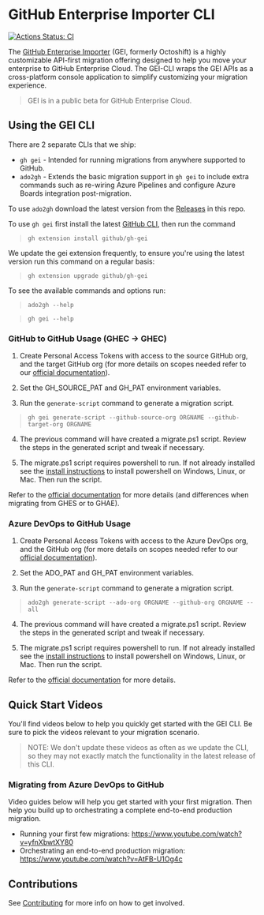 # GitHub Enterprise Importer CLI

[![Actions Status: CI](https://github.com/github/octoshiftcli/workflows/CI/badge.svg)](https://github.com/github/octoshiftcli/actions?query=workflow%3ACI)


The [GitHub Enterprise Importer](https://docs.github.com/en/early-access/github/migrating-with-github-enterprise-importer) (GEI, formerly Octoshift) is a highly customizable API-first migration offering designed to help you move your enterprise to GitHub Enterprise Cloud. The GEI-CLI wraps the GEI APIs as a cross-platform console application to simplify customizing your migration experience.

> GEI is in a public beta for GitHub Enterprise Cloud.

## Using the GEI CLI
There are 2 separate CLIs that we ship:
- `gh gei` - Intended for running migrations from anywhere supported to GitHub.
- `ado2gh` - Extends the basic migration support in `gh gei` to include extra commands such as re-wiring Azure Pipelines and configure Azure Boards integration post-migration.

To use `ado2gh` download the latest version from the [Releases](https://github.com/github/gh-gei/releases/latest) in this repo.

To use `gh gei` first install the latest [GitHub CLI](https://github.com/cli/cli#installation), then run the command
>`gh extension install github/gh-gei`

We update the gei extension frequently, to ensure you're using the latest version run this command on a regular basis:
>`gh extension upgrade github/gh-gei`

To see the available commands and options run:

>`ado2gh --help`

>`gh gei --help`

### GitHub to GitHub Usage (GHEC -> GHEC)
1. Create Personal Access Tokens with access to the source GitHub org, and the target GitHub org (for more details on scopes needed refer to our [official documentation]([https://docs.github.com/en/early-access/github/migrating-with-github-enterprise-importer](https://docs.github.com/en/early-access/github/migrating-with-github-enterprise-importer/running-a-migration-with-github-enterprise-importer/running-a-migration-to-github-enterprise-cloud#step-3-grant-the-migrator-role))).

2. Set the GH_SOURCE_PAT and GH_PAT environment variables.

3. Run the `generate-script` command to generate a migration script.
>`gh gei generate-script --github-source-org ORGNAME --github-target-org ORGNAME`

4. The previous command will have created a migrate.ps1 script. Review the steps in the generated script and tweak if necessary.

5. The migrate.ps1 script requires powershell to run. If not already installed see the [install instructions](https://docs.microsoft.com/en-us/powershell/scripting/install/installing-powershell?view=powershell-7.2) to install powershell on Windows, Linux, or Mac. Then run the script.

Refer to the [official documentation](https://docs.github.com/en/early-access/github/migrating-with-github-enterprise-importer) for more details (and differences when migrating from GHES or to GHAE).

### Azure DevOps to GitHub Usage
1. Create Personal Access Tokens with access to the Azure DevOps org, and the GitHub org (for more details on scopes needed refer to our [official documentation](https://docs.github.com/en/early-access/github/migrating-with-github-enterprise-importer)).

2. Set the ADO_PAT and GH_PAT environment variables.

3. Run the `generate-script` command to generate a migration script.
>`ado2gh generate-script --ado-org ORGNAME --github-org ORGNAME --all`

4. The previous command will have created a migrate.ps1 script. Review the steps in the generated script and tweak if necessary.

5. The migrate.ps1 script requires powershell to run. If not already installed see the [install instructions](https://docs.microsoft.com/en-us/powershell/scripting/install/installing-powershell?view=powershell-7.2) to install powershell on Windows, Linux, or Mac. Then run the script.

Refer to the [official documentation](https://docs.github.com/en/early-access/github/migrating-with-github-enterprise-importer) for more details.

## Quick Start Videos
You'll find videos below to help you quickly get started with the GEI CLI. Be sure to pick the videos relevant to your migration scenario. 

>NOTE: We don't update these videos as often as we update the CLI, so they may not exactly match the functionality in the latest release of this CLI.

### Migrating from Azure DevOps to GitHub
Video guides below will help you get started with your first migration. Then help you build up to orchestrating a complete end-to-end production migration. 
* Running your first few migrations: https://www.youtube.com/watch?v=yfnXbwtXY80
* Orchestrating an end-to-end production migration: https://www.youtube.com/watch?v=AtFB-U1Og4c

## Contributions

See [Contributing](CONTRIBUTING.md) for more info on how to get involved.

